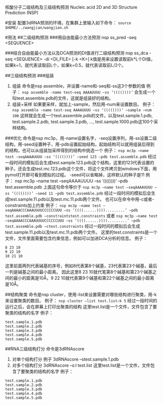 核酸分子二级结构及三级结构预测
Nucleic acid 2D and 3D Structure Prediction (NSP)

#安装
配置3dRNA预测的环境，在集群上里输入如下命令：
`source $HOME/../wangjian/wangjian.sh`

#用法
##二级结构预测
###用自由能最小方法预测
nsp ss_pred -seq \<SEQUENCE\>

###结合自由能最小方法以及DCA预测的DI值进行二级结构预测
nsp ss_dca -seq \<SEQUENCE\> -di \<DI_FILE\> [-k \<K\>]
k值是用来设置读取前k*L个DI值，如果k=1，就代表读取前L个，如果k=0.5，就代表读取前L/2个。

##三级结构预测
###组装
1. 组装
命令是nsp assemble，并设置-name和-seq和-ss这3个参数的值
例子：
`nsp assemble -name test–seq AAAAUUUU –ss ‘(((())))’`
会生成一个叫test.assemble.pdb的文件，这就是组装好的结构。
2. 组装+采样
如果要采样，就加上-sample，然后用-num来设置数目。
例子：
`nsp assemble -name test-seq AAAAUUUU –ss ‘(((())))’ –sample –num 100`
这样就会生成一个test.assemble.pdb的文件，以及test.sample.1.pdb, test.sample.2.pdb,
test.sample.3.pdb, ..., test.sample.1000.pdb这100个采样结构。

###优化
命令是nsp mc3p，用-name设置名字，-seq设置序列，用-ss设置二级结构，用-seed设置种子，用-pdb设置起始结构，起始结构可以就用组装后得到的结构，也可以从组装加采样得到的结构中挑选一个
例子：
`nsp mc3p –name test –seqAAAAUUUU –ss ‘(((())))’ –seed 123 –pdb test.assemble.pdb`
经过一段时间的模拟后会生成test.sample.123.pdb这个结构，这里的123代表设置的种子。还会生成test.mc.123.pdb这个文件，将这个文件拷贝到windows下面，用pymol打开即可看到模拟的过程。
-seed可以省略掉，这样默认的种子是11
例子：
nsp mc3p –name test –seqAAAAUUUU –ss ‘(((())))’ –pdb test.assemble.pdb
上面这句命令等价于
`nsp mc3p –name test –seqAAAAUUUU –ss ‘(((())))’ –seed 11 –pdb test.assemble.pdb`
经过一段时间的模拟后会生成test.sample.11.pdb以及test.mc.11.pdb两个文件。
也可以在命令中用-c或者-constraints加上约束
例子：
`nsp mc3p –name test –seqAAAACCCAAAUUUUCCCCCCUUU –ss ‘((((......)))).........’ –pdb test.assemble.pdb –constraintstest.constraints`
或者
`nsp mc3p –name test –seqAAAACCCAAAUUUUCCCCCCUUU –ss ‘((((......)))).........’ –pdb test.assemble.pdb –ctest.constraints`
经过一段时间的模拟后会生成test.sample.11.pdb以及test.mc.11.pdb两个文件。
这里的test.constraints是一个文件，文件里面需要包含约束信息，例如可以加进DCA分析的信息。
例子：
```
8 23 10
9 22 10
10 21 10
```
这里前面两列代表碱基的序号，例如8代表第8个碱基，23代表第23个碱基，最后一列是碱基之间的最小距离。
因此这里8 23 10就代笔第8个碱基和第23个碱基之间的最小的距离是10Å，9 22 10就代表第9个碱基和第22个碱基之间的最小距离是10Å。

##结构聚类
命令是nsp cluster，使用-list来设置需要对哪些结构进行聚类，用-k来设置聚类的数目。
例子：
`nsp cluster –list test.list–k 5`
经过一段时间的运行之后，会在屏幕上打印出聚类的结构
这里test.list是一个文件，文件包含了要聚类的结构的名字
例子：
```
test.sample.1.pdb
test.sample.2.pdb
test.sample.3.pdb
test.sample.4.pdb
test.sample.5.pdb
```
##RNA三级结构打分
命令是3dRNAscore
1. 对单个结构打分
例子
3dRNAscore –stest.sample.1.pdb
2. 对多个结构打分
3dRNAscore –s:l test.list
这里test.list是一个文件，文件包含了要聚类的结构的名字
例子：
```
test.sample.1.pdb
test.sample.2.pdb
test.sample.3.pdb
test.sample.4.pdb
test.sample.5.pdb
```


